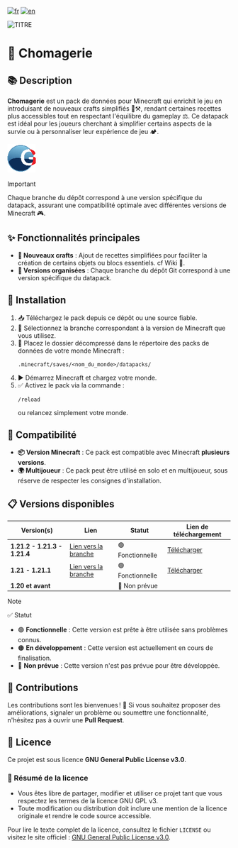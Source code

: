 [![fr](https://img.shields.io/badge/lang-fr-blue.svg)](https://github.com/mal0andre/chomagerie/blob/main/README.md)
[![en](https://img.shields.io/badge/lang-en-blue.svg)](https://github.com/mal0andre/chomagerie/blob/main/README-en.md)

![TITRE](https://golriver.fr/assets/img/chomagerie_title.png)

# 🔧️ Chomagerie  

## 📚 Description  

**Chomagerie** est un pack de données pour Minecraft qui enrichit le jeu en introduisant de nouveaux crafts simplifiés 🩵⚒️, rendant certaines recettes plus accessibles tout en respectant l'équilibre du gameplay ⚖️. Ce datapack est idéal pour les joueurs cherchant à simplifier certains aspects de la survie ou à personnaliser leur expérience de jeu 🏕️.  

![Pack Icon](https://github.com/mal0andre/chomagerie/blob/1.21/pack.png?raw=true)  

> [!IMPORTANT]  
> Chaque branche du dépôt correspond à une version spécifique du datapack, assurant une compatibilité optimale avec différentes versions de Minecraft 🎮.  

## ✨ Fonctionnalités principales  

- **🔧️ Nouveaux crafts** : Ajout de recettes simplifiées pour faciliter la création de certains objets ou blocs essentiels. cf Wiki 📓.  
- **🌿 Versions organisées** : Chaque branche du dépôt Git correspond à une version spécifique du datapack.  

## 🚀 Installation  

1. 📥 Téléchargez le pack depuis ce dépôt ou une source fiable.  
2. 🔄 Sélectionnez la branche correspondant à la version de Minecraft que vous utilisez.  
3. 📂 Placez le dossier décompressé dans le répertoire des packs de données de votre monde Minecraft :  
   ```  
   .minecraft/saves/<nom_du_monde>/datapacks/  
   ```  
4. ▶️ Démarrez Minecraft et chargez votre monde.  
5. ✅ Activez le pack via la commande :  
   ```  
   /reload  
   ```  
   ou relancez simplement votre monde.  

## 🧪 Compatibilité  

- **📦 Version Minecraft** : Ce pack est compatible avec Minecraft **plusieurs versions**.  
- **🌍 Multijoueur** : Ce pack peut être utilisé en solo et en multijoueur, sous réserve de respecter les consignes d'installation.  

## 📋 Versions disponibles  

| Version(s)                   | Lien                                                                         | Statut           | Lien de téléchargement                                                                 |
|------------------------------|------------------------------------------------------------------------------|------------------|-------------------------------------------------------------------------------------------|
| **1.21.2 - 1.21.3 - 1.21.4** | [Lien vers la branche](https://github.com/mal0andre/chomagerie/tree/1.21.2+) | 🟢 Fonctionnelle | [Télécharger](https://github.com/mal0andre/chomagerie/releases/tag/1.21.2+)                  |
| **1.21 - 1.21.1**            | [Lien vers la branche](https://github.com/mal0andre/chomagerie/tree/1.21+)   | 🟢 Fonctionnelle | [Télécharger](https://github.com/mal0andre/chomagerie/releases/tag/1.21+)                  |
| **1.20 et avant**            |                                                                              | 🔴 Non prévue    |                                                                                           |

> [!NOTE]  
> ✅ Statut  
> - 🟢 **Fonctionnelle** : Cette version est prête à être utilisée sans problèmes connus.  
> - 🟠 **En développement** : Cette version est actuellement en cours de finalisation.  
> - 🔴 **Non prévue** : Cette version n'est pas prévue pour être développée.  

## 🤝 Contributions  

Les contributions sont les bienvenues ! 🎉 Si vous souhaitez proposer des améliorations, signaler un problème ou soumettre une fonctionnalité, n'hésitez pas à ouvrir une **Pull Request**.  

## 📜 Licence  

Ce projet est sous licence **GNU General Public License v3.0**.  

### 🔎 Résumé de la licence  

- Vous êtes libre de partager, modifier et utiliser ce projet tant que vous respectez les termes de la licence GNU GPL v3.  
- Toute modification ou distribution doit inclure une mention de la licence originale et rendre le code source accessible.  

Pour lire le texte complet de la licence, consultez le fichier `LICENSE` ou visitez le site officiel : [GNU General Public License v3.0](https://www.gnu.org/licenses/gpl-3.0.en.html).

